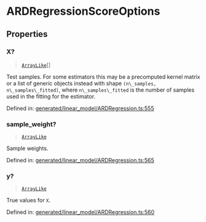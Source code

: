 # ARDRegressionScoreOptions

## Properties

### X?

> [`ArrayLike`](../types/ArrayLike.md)[]

Test samples. For some estimators this may be a precomputed kernel matrix or a list of generic objects instead with shape `(n\_samples, n\_samples\_fitted)`, where `n\_samples\_fitted` is the number of samples used in the fitting for the estimator.

Defined in:  [generated/linear\_model/ARDRegression.ts:555](https://github.com/transitive-bullshit/scikit-learn-ts/blob/122b3c0/packages/sklearn/src/generated/linear_model/ARDRegression.ts#L555)

### sample\_weight?

> [`ArrayLike`](../types/ArrayLike.md)

Sample weights.

Defined in:  [generated/linear\_model/ARDRegression.ts:565](https://github.com/transitive-bullshit/scikit-learn-ts/blob/122b3c0/packages/sklearn/src/generated/linear_model/ARDRegression.ts#L565)

### y?

> [`ArrayLike`](../types/ArrayLike.md)

True values for `X`.

Defined in:  [generated/linear\_model/ARDRegression.ts:560](https://github.com/transitive-bullshit/scikit-learn-ts/blob/122b3c0/packages/sklearn/src/generated/linear_model/ARDRegression.ts#L560)
